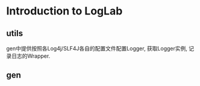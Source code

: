 # Introduction to LogLab

## utils

gen中提供按照各Log4j/SLF4J各自的配置文件配置Logger, 获取Logger实例, 记录日志的Wrapper.

## gen

